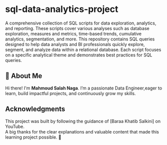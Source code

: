 # sql-data-analytics-project
A comprehensive collection of SQL scripts for data exploration, analytics, and reporting. These scripts cover various analyses such as database exploration, measures and metrics, time-based trends, cumulative analytics, segmentation, and more.
This repository contains SQL queries designed to help data analysts and BI professionals quickly explore, segment, and analyze data within a relational database. Each script focuses on a specific analytical theme and demonstrates best practices for SQL queries.


## 🌟 About Me

Hi there! I'm **Mahmoud Salah Naga**. I’m a passionate Data Engineer,eager to learn, build impactful projects, and continuously grow my skills.



## Acknowledgments

This project was built by following the guidance of [Baraa Khatib Salkini] on YouTube.  
A big thanks for the clear explanations and valuable content that made this learning project possible. 🙏
